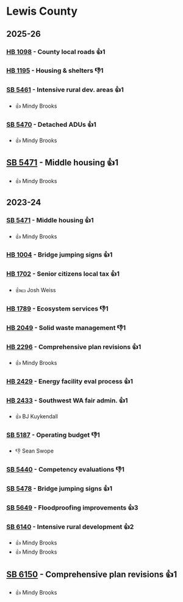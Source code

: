 # Lewis County
## 2025-26

### [HB 1098](/bill/2025-26/hb/1098/) - County local roads 👍1  

### [HB 1195](/bill/2025-26/hb/1195/) - Housing & shelters  👎1 

### [SB 5461](/bill/2025-26/sb/5461/) - Intensive rural dev. areas 👍1  
* 👍 Mindy Brooks

### [SB 5470](/bill/2025-26/sb/5470/) - Detached ADUs 👍1  
* 👍 Mindy Brooks

## [SB 5471](/bill/2025-26/sb/5471/) - Middle housing 👍1  
* 👍 Mindy Brooks

## 2023-24

### [SB 5471](/bill/2023-24/sb/5471/) - Middle housing 👍1  
* 👍 Mindy Brooks

### [HB 1004](/bill/2023-24/hb/1004/) - Bridge jumping signs 👍1  

### [HB 1702](/bill/2023-24/hb/1702/) - Senior citizens local tax 👍1  
* 👍💵 Josh Weiss

### [HB 1789](/bill/2023-24/hb/1789/) - Ecosystem services  👎1 

### [HB 2049](/bill/2023-24/hb/2049/) - Solid waste management  👎1 

### [HB 2296](/bill/2023-24/hb/2296/) - Comprehensive plan revisions 👍1  
* 👍 Mindy Brooks

### [HB 2429](/bill/2023-24/hb/2429/) - Energy facility eval process 👍1  

### [HB 2433](/bill/2023-24/hb/2433/) - Southwest WA fair admin. 👍1  
* 👍 BJ Kuykendall

### [SB 5187](/bill/2023-24/sb/5187/) - Operating budget  👎1 
* 👎 Sean Swope

### [SB 5440](/bill/2023-24/sb/5440/) - Competency evaluations  👎1 

### [SB 5478](/bill/2023-24/sb/5478/) - Bridge jumping signs 👍1  

### [SB 5649](/bill/2023-24/sb/5649/) - Floodproofing improvements 👍3  

### [SB 6140](/bill/2023-24/sb/6140/) - Intensive rural development 👍2  
* 👍 Mindy Brooks
* 👍 Mindy Brooks

## [SB 6150](/bill/2023-24/sb/6150/) - Comprehensive plan revisions 👍1  
* 👍 Mindy Brooks
